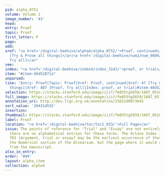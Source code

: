 ```yaml
---
pid: alpha_0751
volume: Volume 2
image_number: '43'
head:
entry: Proof
topic: Proof
first_letter: P
page:
add:
xref: "<a href='/digital-beehive/alpha4/alpha_0752/'>Proof, continued</a>|<a href='/digital-beehive/num1/num_0047/'>47
  [Try & Prove all things]</a>|<a href='/digital-beehive/num2/num_0609/'>487 [Proof,
  Try all]</a>"
see:
index: "<a href='/digital-beehive/index4/index_3141/'>proof, or trial</a>"
item: "#item-46d52871a"
unparsed:
line: 'Entry: Proof|Topic: Proof|Xref: Proof, continued|Xref: 47 [Try & Prove all
  things]|Xref: 487 [Proof, Try all]|Index: proof, or trial|#item-46d52871a'
selection: https://stacks.stanford.edu/image/iiif/fm855tg5659/1607_0510/319,4555,3077,536/full/0/default.jpg
full_image: https://stacks.stanford.edu/image/iiif/fm855tg5659/1607_0510/full/full/0/default.jpg
annotation_uri: http://dev.llgc.org.uk/annotation/1565100973642
sort_value: '204314555'
insertion:
thumbnail: https://stacks.stanford.edu/image/iiif/fm855tg5659/1607_0510/319,4555,600,180/250,/0/default.jpg
label: Proof
location: "<a href='/digital-beehive/toc/toc2_033/'>Full Page</a>"
issue: The points of reference for "Trial" and "Essay" are not entirely clear, as
  there are no alphabetical entries for these terms. The Octavo Index indicates that
  783 [Argument, trial or essay] may be the earliest occurrence of these topics in
  the Numerical section of the Alvearium, but the page where it would appear is missing
  from the manuscript.
also_in_entry:
order: '099'
layout: alpha_item
collection: alpha4
---
```

